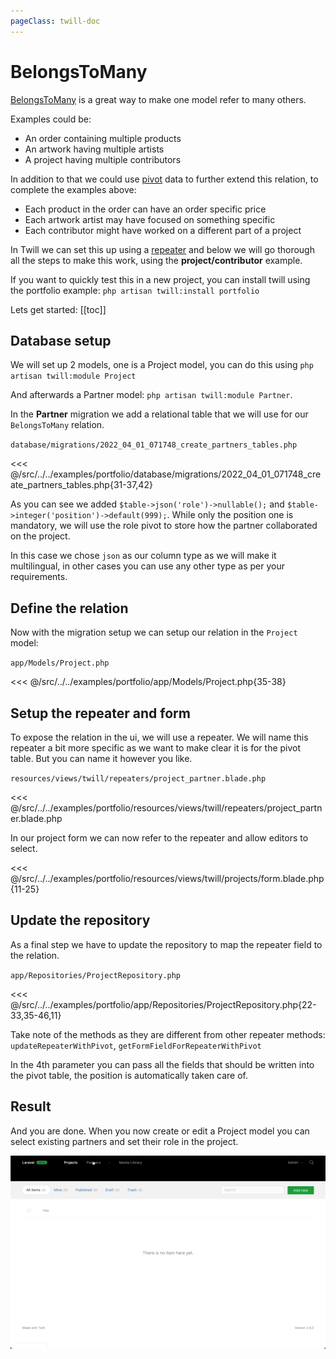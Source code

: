 ```yaml
---
pageClass: twill-doc
---
```


# BelongsToMany

[BelongsToMany](https://laravel.com/docs/9.x/eloquent-relationships#many-to-many) is a great way to make one model refer
to many others.

Examples could be:
- An order containing multiple products
- An artwork having multiple artists
- A project having multiple contributors

In addition to that we could use [pivot](https://laravel.com/docs/9.x/eloquent-relationships#retrieving-intermediate-table-columns)
data to further extend this relation, to complete the examples above:

- Each product in the order can have an order specific price
- Each artwork artist may have focused on something specific
- Each contributor might have worked on a different part of a project

In Twill we can set this up using a [repeater](/form-fields/repeaters.md) and below we will go thorough all the steps to
make this work, using the **project/contributor** example.

If you want to quickly test this in a new project, you can install twill using the portfolio example:
`php artisan twill:install portfolio`

Lets get started: 
[[toc]]

## Database setup

We will set up 2 models, one is a Project model, you can do this using `php artisan twill:module Project`

And afterwards a Partner model: `php artisan twill:module Partner`.

In the **Partner** migration we add a relational table that we will use for our `BelongsToMany` relation.

`database/migrations/2022_04_01_071748_create_partners_tables.php`

<<< @/src/../../examples/portfolio/database/migrations/2022_04_01_071748_create_partners_tables.php{31-37,42}

As you can see we added `$table->json('role')->nullable();` and `$table->integer('position')->default(999);`. While only
the position one is mandatory, we will use the role pivot to store how the partner collaborated on the project.

In this case we chose `json` as our column type as we will make it multilingual, in other cases you can use any other type
as per your requirements.

## Define the relation

Now with the migration setup we can setup our relation in the `Project` model:

`app/Models/Project.php`

<<< @/src/../../examples/portfolio/app/Models/Project.php{35-38}

## Setup the repeater and form

To expose the relation in the ui, we will use a repeater. We will name this repeater a bit more specific as we want to 
make clear it is for the pivot table. But you can name it however you like.

`resources/views/twill/repeaters/project_partner.blade.php`

<<< @/src/../../examples/portfolio/resources/views/twill/repeaters/project_partner.blade.php

In our project form we can now refer to the repeater and allow editors to select.

<<< @/src/../../examples/portfolio/resources/views/twill/projects/form.blade.php{11-25}

## Update the repository

As a final step we have to update the repository to map the repeater field to the relation.

`app/Repositories/ProjectRepository.php`

<<< @/src/../../examples/portfolio/app/Repositories/ProjectRepository.php{22-33,35-46,11}

Take note of the methods as they are different from other repeater methods: `updateRepeaterWithPivot`, 
`getFormFieldForRepeaterWithPivot`

In the 4th parameter you can pass all the fields that should be written into the pivot table, the position is automatically
taken care of.

## Result

And you are done. When you now create or edit a Project model you can select existing partners and set their role in the
project.

![demo](./assets/demo-belongs-to-many-repeater.gif)
